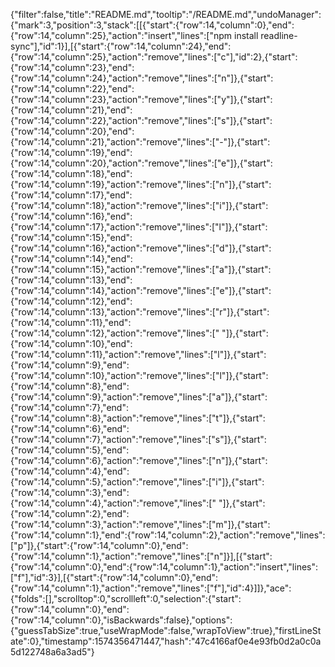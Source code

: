 {"filter":false,"title":"README.md","tooltip":"/README.md","undoManager":{"mark":3,"position":3,"stack":[[{"start":{"row":14,"column":0},"end":{"row":14,"column":25},"action":"insert","lines":["npm install readline-sync"],"id":1}],[{"start":{"row":14,"column":24},"end":{"row":14,"column":25},"action":"remove","lines":["c"],"id":2},{"start":{"row":14,"column":23},"end":{"row":14,"column":24},"action":"remove","lines":["n"]},{"start":{"row":14,"column":22},"end":{"row":14,"column":23},"action":"remove","lines":["y"]},{"start":{"row":14,"column":21},"end":{"row":14,"column":22},"action":"remove","lines":["s"]},{"start":{"row":14,"column":20},"end":{"row":14,"column":21},"action":"remove","lines":["-"]},{"start":{"row":14,"column":19},"end":{"row":14,"column":20},"action":"remove","lines":["e"]},{"start":{"row":14,"column":18},"end":{"row":14,"column":19},"action":"remove","lines":["n"]},{"start":{"row":14,"column":17},"end":{"row":14,"column":18},"action":"remove","lines":["i"]},{"start":{"row":14,"column":16},"end":{"row":14,"column":17},"action":"remove","lines":["l"]},{"start":{"row":14,"column":15},"end":{"row":14,"column":16},"action":"remove","lines":["d"]},{"start":{"row":14,"column":14},"end":{"row":14,"column":15},"action":"remove","lines":["a"]},{"start":{"row":14,"column":13},"end":{"row":14,"column":14},"action":"remove","lines":["e"]},{"start":{"row":14,"column":12},"end":{"row":14,"column":13},"action":"remove","lines":["r"]},{"start":{"row":14,"column":11},"end":{"row":14,"column":12},"action":"remove","lines":[" "]},{"start":{"row":14,"column":10},"end":{"row":14,"column":11},"action":"remove","lines":["l"]},{"start":{"row":14,"column":9},"end":{"row":14,"column":10},"action":"remove","lines":["l"]},{"start":{"row":14,"column":8},"end":{"row":14,"column":9},"action":"remove","lines":["a"]},{"start":{"row":14,"column":7},"end":{"row":14,"column":8},"action":"remove","lines":["t"]},{"start":{"row":14,"column":6},"end":{"row":14,"column":7},"action":"remove","lines":["s"]},{"start":{"row":14,"column":5},"end":{"row":14,"column":6},"action":"remove","lines":["n"]},{"start":{"row":14,"column":4},"end":{"row":14,"column":5},"action":"remove","lines":["i"]},{"start":{"row":14,"column":3},"end":{"row":14,"column":4},"action":"remove","lines":[" "]},{"start":{"row":14,"column":2},"end":{"row":14,"column":3},"action":"remove","lines":["m"]},{"start":{"row":14,"column":1},"end":{"row":14,"column":2},"action":"remove","lines":["p"]},{"start":{"row":14,"column":0},"end":{"row":14,"column":1},"action":"remove","lines":["n"]}],[{"start":{"row":14,"column":0},"end":{"row":14,"column":1},"action":"insert","lines":["f"],"id":3}],[{"start":{"row":14,"column":0},"end":{"row":14,"column":1},"action":"remove","lines":["f"],"id":4}]]},"ace":{"folds":[],"scrolltop":0,"scrollleft":0,"selection":{"start":{"row":14,"column":0},"end":{"row":14,"column":0},"isBackwards":false},"options":{"guessTabSize":true,"useWrapMode":false,"wrapToView":true},"firstLineState":0},"timestamp":1574356471447,"hash":"47c4166af0e4e93fb0d2a0c0a5d122748a6a3ad5"}